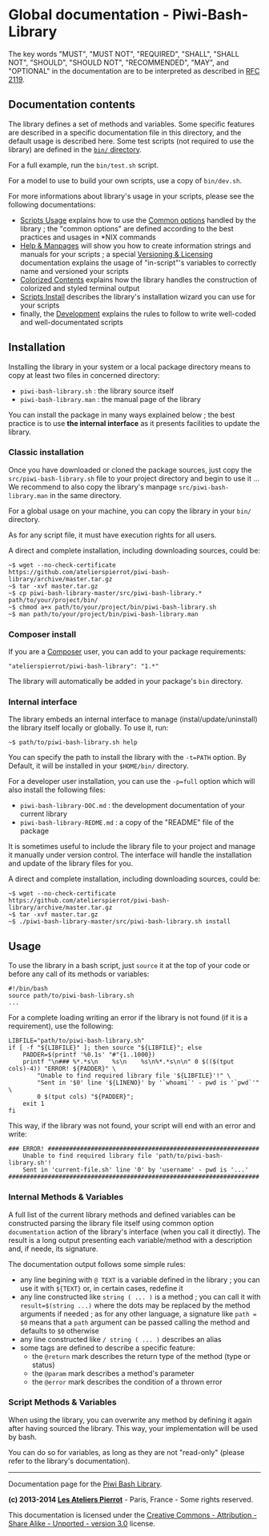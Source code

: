 Global documentation - Piwi-Bash-Library
========================================

The key words "MUST", "MUST NOT", "REQUIRED", "SHALL", "SHALL NOT", "SHOULD", "SHOULD NOT",
"RECOMMENDED", "MAY", and "OPTIONAL" in the documentation are to be interpreted as described
in [RFC 2119](http://tools.ietf.org/html/rfc2119).


## Documentation contents

The library defines a set of methods and variables. Some specific features are described
in a specific documentation file in this directory, and the default usage is described here.
Some test scripts (not required to use the library) are defined in the [`bin/` directory](../bin).

For a full example, run the `bin/test.sh` script.

For a model to use to build your own scripts, use a copy of `bin/dev.sh`.

For more informations about library's usage in your scripts, please see the following
documentations:

-	[Scripts Usage](Scripts-Usage.md) explains how to use the [Common options](Common-Options.md)
	handled by the library ; the "common options" are defined according to the best practices
	and usages in *NIX commands
-	[Help & Manpages](Help-Manpages.md) will show you how to create information strings and
	manuals for your scripts ; a special [Versioning & Licensing](Versioning-Licensing.md) documentation
	explains the usage of "in-script"'s variables to correctly name and versioned your scripts
-	[Colorized Contents](Colorized-Contents.md) explains how the library handles the construction of
	colorized and styled terminal output
-	[Scripts Install](Scripts-Install.md) describes the library's installation wizard you can use for
	your scripts
-	finally, the [Development](Development.md) explains the rules to follow to write well-coded and
	well-documentated scripts


## Installation

Installing the library in your system or a local package directory means to copy at least two
files in concerned directory:

-   `piwi-bash-library.sh` : the library source itself
-   `piwi-bash-library.man` : the manual page of the library

You can install the package in many ways explained below ; the best practice is to use
**the internal interface** as it presents facilities to update the library.

### Classic installation

Once you have downloaded or cloned the package sources, just copy the `src/piwi-bash-library.sh`
file to your project directory and begin to use it ... We recommend to also copy the library's
manpage `src/piwi-bash-library.man` in the same directory.

For a global usage on your machine, you can copy the library in your `bin/` directory.

As for any script file, it must have execution rights for all users.

A direct and complete installation, including downloading sources, could be:

    ~$ wget --no-check-certificate https://github.com/atelierspierrot/piwi-bash-library/archive/master.tar.gz
    ~$ tar -xvf master.tar.gz
    ~$ cp piwi-bash-library-master/src/piwi-bash-library.* path/to/your/project/bin/
    ~$ chmod a+x path/to/your/project/bin/piwi-bash-library.sh
    ~$ man path/to/your/project/bin/piwi-bash-library.man

### Composer install

If you are a [Composer](http://getcomposer.org/) user, you can add to your package requirements:

    "atelierspierrot/piwi-bash-library": "1.*"

The library will automatically be added in your package's `bin` directory.

### Internal interface

The library embeds an internal interface to manage (instal/update/uninstall) the library
itself locally or globally. To use it, run:

    ~$ path/to/piwi-bash-library.sh help

You can specify the path to install the library with the `-t=PATH` option. By Default, it
will be installed in your `$HOME/bin/` directory.

For a developer user installation, you can use the `-p=full` option which will also install
the following files:

-   `piwi-bash-library-DOC.md` : the development documentation of your current library
-   `piwi-bash-library-REDME.md` : a copy of the "README" file of the package

It is sometimes useful to include the library file to your project and manage it manually
under version control. The interface will handle the installation and update of the library
files for you.

A direct and complete installation, including downloading sources, could be:

    ~$ wget --no-check-certificate https://github.com/atelierspierrot/piwi-bash-library/archive/master.tar.gz
    ~$ tar -xvf master.tar.gz
    ~$ ./piwi-bash-library-master/src/piwi-bash-library.sh install


## Usage

To use the library in a bash script, just `source` it at the top of your code or before any
call of its methods or variables:

    #!/bin/bash
    source path/to/piwi-bash-library.sh
    ...

For a complete loading writing an error if the library is not found (if it is a requirement), use the following:

    LIBFILE="path/to/piwi-bash-library.sh"
    if [ -f "${LIBFILE}" ]; then source "${LIBFILE}"; else
        PADDER=$(printf '%0.1s' "#"{1..1000})
        printf "\n### %*.*s\n    %s\n    %s\n%*.*s\n\n" 0 $(($(tput cols)-4)) "ERROR! ${PADDER}" \
            "Unable to find required library file '${LIBFILE}'!" \
            "Sent in '$0' line '${LINENO}' by '`whoami`' - pwd is '`pwd`'" \
            0 $(tput cols) "${PADDER}";
        exit 1
    fi

This way, if the library was not found, your script will end with an error and write:

    ### ERROR! ###########################################################
        Unable to find required library file 'path/to/piwi-bash-library.sh'!
        Sent in 'current-file.sh' line '0' by 'username' - pwd is '...'
    ######################################################################


### Internal Methods & Variables

A full list of the current library methods and defined variables can be constructed
parsing the library file itself using common option `documentation` action of the 
library's interface (when you call it directly). The result is a long output
presenting each variable/method with a description and, if neede, its signature.

The documentation output follows some simple rules:

-	any line begining with `@ TEXT` is a variable defined in the library ;
	you can use it with `${TEXT}` or, in certain cases, redefine it 
-	any line constructed like `string ( ... )` is a method ; you can call
	it with `result=$(string ...)` where the dots may be replaced by the
	method arguments if needed ; as for any other language, a signature like
	`path = $0` means that a `path` argument can be passed calling the method
	and defaults to `$0` otherwise
-	any line constructed like `/ string ( ... )` describes an alias
-	some tags are defined to describe a specific feature:
	-	the `@return` mark describes the return type of the method (type or status)
	-	the `@param` mark describes a method's parameter
	-	the `@error` mark describes the condition of a thrown error


### Script Methods & Variables

When using the library, you can overwrite any method by defining it again after having
sourced the library. This way, your implementation will be used by bash.

You can do so for variables, as long as they are not "read-only" (please refer to the
library's documentation).


--------------

Documentation page for the [Piwi Bash Library](http://github.com/atelierspierrot/piwi-bash-library).

**(c) 2013-2014 [Les Ateliers Pierrot](http://www.ateliers-pierrot.fr/)** - Paris, France - Some rights reserved.

This documentation is licensed under the [Creative Commons - Attribution - Share Alike - Unported - version 3.0](http://creativecommons.org/licenses/by-sa/3.0/) license.
